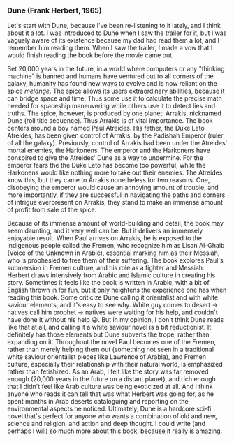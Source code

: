 ### Dune (Frank Herbert, 1965)
Let's start with Dune, because I've been re-listening to it lately, and I think about it a lot. I was introduced to Dune when I saw the trailer for it, but I was vaguely aware of its existence because my dad had read them a lot, and I remember him reading them. When I saw the trailer, I made a vow that I would finish reading the book before the movie came out.  

Set 20,000 years in the future, in a world where computers or any "thinking machine" is banned and humans have ventured out to all corners of the galaxy, humanity has found new ways to evolve and is now reliant on the spice *melange*. The spice allows its users extraordinary abilities, because it can bridge space and time. Thus some use it to calculate the precise math needed for spaceship maneuvering while others use it to detect lies and truths. The spice, however, is produced by one planet: Arrakis, nicknamed Dune (roll title sequence). Thus Arrakis is of vital importance. The book centers around a boy named Paul Atreides. His father, the Duke Leto Atreides, has been given control of Arrakis, by the Padishah Emperor (ruler of all the galaxy). Previously, control of Arrakis had been under the Atreides' mortal enemies, the Harkonens. The emperor and the Harkonens have conspired to give the Atreides' Dune as a way to undermine. For the emperor fears the the Duke Leto has become too powerful, while the Harkonens would like nothing more to take out their enemies. The Atreides know this, but they came to Arrakis nonetheless for two reasons. One, disobeying the emperor would cause an annoying amount of trouble, and more importantly, if they are successful in navigating the paths and corners of intrigue everpresent on Arrakis, they stand to make an immense amount of profit from sale of the spice.  

Because of its immense amount of world-building and detail, the book may seem daunting, and it very well can be. But it delivers an immensely enjoyable result. When Paul arrives on Arrakis, he is exposed to the indigenous people called the Fremen, who recognize him as Lisan Al-Ghaib (Voice of the Unknown in Arabic), essential marking him as their Messiah, who is prophesied to free them of their suffering. The book explores Paul's submersion in Fremen culture, and his role as a fighter and Messiah. Herbert draws intensively from Arabic and Islamic culture in creating his story. Sometimes it feels like the book is written in Arabic, with a bit of English thrown in for fun, but it only heightens the experience one has when reading this book. Some criticize Dune calling it orientalist and with white saviour elements, and it's easy to see why. White guy comes to desert -> natives call him prophet -> natives were waiting for his help, and couldn't have done it without his help 😀. But in my opinion, I don't think Dune reads like that at all, and calling it a white saviour novel is a bit reductionist. It definitely has those elements but Dune subverts the trope, rather than expanding on it. Throughout the novel Paul becomes one of the Fremen, rather than merely helping them out (something not seen in a traditional white saviour orientalist pieces like Lawrence of Arabia), and Fremen culture, especially their relationship with their natural world, is emphasized rather than fetishized. As an Arab, I felt like the story was far removed enough (20,000 years in the future on a distant planet), and rich enough that I didn't feel like Arab culture was being exoticized at all. And I think anyone who reads it can tell that was what Herbert was going for, as he spent months in Arab deserts cataloguing and reporting on the environmental aspects he noticed. Ultimately, Dune is a hardcore sci-fi novel that's perfect for anyone who wants a combination of old and new, science and religion, and action and deep thought. I could write (and perhaps I will) so much more about this book, because it really is amazing.